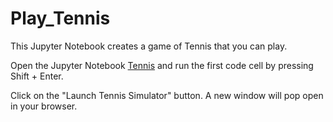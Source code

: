 # Play_Tennis

This Jupyter Notebook creates a game of Tennis that you can play.  

Open the Jupyter Notebook [Tennis](https://github.com/the-john/Play_Tennis/blob/master/tennis.ipynb) and run the first code cell by pressing Shift + Enter.

Click on the "Launch Tennis Simulator" button.  A new window will pop open in your browser.

